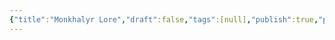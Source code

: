 ```yaml
---
{"title":"Monkhalyr Lore","draft":false,"tags":[null],"publish":true,"path":"2. The Races/The Monkhalyr/Monkhalyr Lore.md","permalink":"/2-the-races/the-monkhalyr/monkhalyr-lore/","PassFrontmatter":true}
---
```

